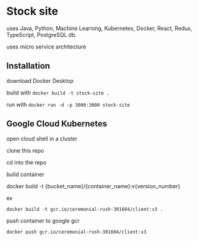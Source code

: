 # Stock site

uses Java, Python, Machine Learning, Kubernetes, Docker, React, Redux, TypeScript, PostgreSQL db.

uses micro service architecture

## Installation

download Docker Desktop

build with `docker build -t stock-site .`

run with `docker run -d -p 3000:3000 stock-site`

## Google Cloud Kubernetes

open cloud shell in a cluster

clone this repo

cd into the repo

build container

docker build -t {bucket_name}/{container_name}:v{version_number}

ex

`docker build -t gcr.io/ceremonial-rush-301604/client:v3 .`


push container to google gcr

`docker push gcr.io/ceremonial-rush-301604/client:v3`


